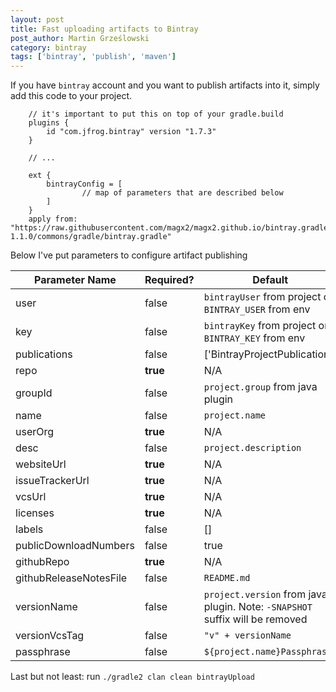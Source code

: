 ```yaml
---
layout: post
title: Fast uploading artifacts to Bintray
post_author: Martin Grześlowski
category: bintray
tags: ['bintray', 'publish', 'maven'] 
---
```


If you have ```bintray``` account and you want to publish artifacts into it, simply add this code to 
your project.

```
	// it's important to put this on top of your gradle.build
	plugins {
		id "com.jfrog.bintray" version "1.7.3"
	}
	
	// ...
	
	ext {
		bintrayConfig = [
				// map of parameters that are described below
		]
	}
	apply from: "https://raw.githubusercontent.com/magx2/magx2.github.io/bintray.gradle-1.1.0/commons/gradle/bintray.gradle"
```

Below I've put parameters to configure artifact publishing 

| Parameter Name         | Required? | Default                                                                              | Type           ą    | Example                                  |
| ---------------------- | --------- | ------------------------------------------------------------------------------------ | ------------------ | ---------------------------------------- | 
| user                   | false     | ```bintrayUser``` from project or ```BINTRAY_USER``` from env                        | ```String```       | magx2                                    |
| key                    | false     | ```bintrayKey``` from project or ```BINTRAY_KEY``` from env                          | ```String```       | 3ea11156f5c80g752dfc701ab35213225gdf0e59 |
| publications           | false     | ['BintrayProjectPublication']                                                        | ```List<String>``` | ['BintrayProjectPublication']            |
| repo                   | **true**  | N/A                                                                                  | ```String```       | bigboy                                   |
| groupId                | false     | ```project.group``` from java plugin                                                 | ```String```       | pl.grzeslowski                           |
| name                   | false     | ```project.name```                                                                   | ```String```       | jSupla                                   |
| userOrg                | **true**  | N/A                                                                                  | ```String```       | bigboy                                   |
| desc                   | false     | ```project.description```                                                            | ```String```       | This is my test project                  |
| websiteUrl             | **true**  | N/A                                                                                  | ```String```       | https://github.com/magx2/jSupla          |
| issueTrackerUrl        | **true**  | N/A                                                                                  | ```String```       | https://github.com/magx2/jSupla/issues   |
| vcsUrl                 | **true**  | N/A                                                                                  | ```String```       | https://github.com/magx2/jSupla.git      |
| licenses               | **true**  | N/A                                                                                  | ```String```       | ['MIT']                                  |
| labels                 | false     | []                                                                                   | ```String```       | ['Supla', 'IoT']                         |
| publicDownloadNumbers  | false     | true                                                                                 | ```List<String>``` | true                                     |
| githubRepo             | **true**  | N/A                                                                                  | ```String```       | magx2/jSupla                             |
| githubReleaseNotesFile | false     | ```README.md```                                                                      | ```String```       | RELEASE_NOTES.md                         |
| versionName            | false     | ```project.version``` from java plugin. Note: ```-SNAPSHOT``` suffix will be removed | ```String```       | 1.0.0-SNAPSHOT                           |
| versionVcsTag          | false     | ```"v" + versionName```                                                              | ```String```       | v1.0.0                                   |
| passphrase             | false     | ```${project.name}Passphrase```                                                      | ```String```       | DYnn7gUh6pjFRwE3RZw4                     |

Last but not least: run ```./gradle2 clan clean bintrayUpload```
